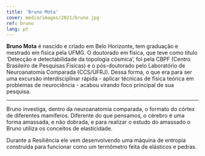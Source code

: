 ```yaml
---
title: 'Bruno Mota'
cover: media/images/2021/bruno.jpg
ref: bruno
lang: pt
---
```


**Bruno Mota** é nascido e criado em Belo Horizonte, tem graduação e mestrado em física pela UFMG. O doutorado em física, que teve como título ‘Detecção e detectabilidade da topologia cósmica’, foi pela CBPF (Centro Brasileiro de Pesquisas Físicas) e o pós-doutorado pelo Laboratório de Neuroanatomia Comparada (CCS/UFRJ). Dessa forma, o que era para ser uma excursão interdisciplinar rápida - aplicar técnicas de física teórica em problemas de neurociência - acabou virando foco principal de sua pesquisa.


---

Bruno investiga, dentro da neuroanatomia comparada, o formato do córtex de diferentes mamíferos. Diferente do que pensamos, o cérebro é uma forma amassada, e não dobrada, e para realizar o estudo do amassado o Bruno utiliza os conceitos de elasticidade.

Durante a Resiliência ele vem desenvolvendo uma máquina de entropia construída para funcionar como um termômetro feita de elásticos e pedras.


<br>